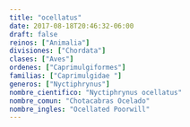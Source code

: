 ```yaml
---
title: "ocellatus"
date: 2017-08-18T20:46:32-06:00
draft: false
reinos: ["Animalia"]
divisiones: ["Chordata"]
clases: ["Aves"]
ordenes: ["Caprimulgiformes"]
familias: ["Caprimulgidae "]
generos: ["Nyctiphrynus"]
nombre_cientifico: "Nyctiphrynus ocellatus"
nombre_comun: "Chotacabras Ocelado"
nombre_ingles: "Ocellated Poorwill"
---
```

